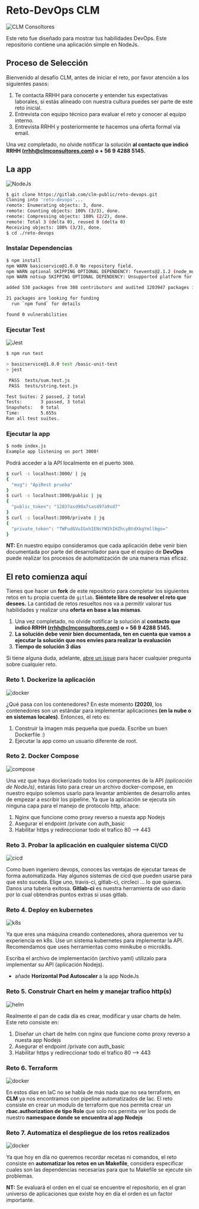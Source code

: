 # Reto-DevOps CLM
![CLM Consoltores](./img/clm.png)

Este reto fue diseñado para mostrar tus habilidades DevOps. Este repositorio contiene una aplicación simple en NodeJs.

## Proceso de Selección
Bienvenido al desafío CLM, antes de iniciar el reto, por favor atención a los siguientes pasos:
  1. Te contacta RRHH para conocerte y entender tus expectativas laborales, si estás alineado con nuestra cultura puedes ser parte de este reto inicial.
  2. Entrevista con equipo técnico para evaluar el reto y conocer al equipo interno.
  3. Entrevista RRHH y posteriormente te hacemos una oferta formal vía email.
   
Una vez completado, no olvide notificar la solución **al contacto que indicó RRHH (rrhh@clmconsultores.com) o + 56 9 4288 5145.**

## La app
![NodeJs](./img/nodejs.png)

```bash
$ git clone https://gitlab.com/clm-public/reto-devops.git
Cloning into 'reto-devops'...
remote: Enumerating objects: 3, done.
remote: Counting objects: 100% (3/3), done.
remote: Compressing objects: 100% (2/2), done.
remote: Total 3 (delta 0), reused 0 (delta 0)
Receiving objects: 100% (3/3), done.
$ cd ./reto-devops

```
### Instalar Dependencias
```bash
$ npm install
npm WARN basicservice@1.0.0 No repository field.
npm WARN optional SKIPPING OPTIONAL DEPENDENCY: fsevents@2.1.2 (node_modules/fsevents):
npm WARN notsup SKIPPING OPTIONAL DEPENDENCY: Unsupported platform for fsevents@2.1.2: wanted {"os":"darwin","arch":"any"} (current: {"os":"linux","arch":"x64"})

added 530 packages from 308 contributors and audited 1203947 packages in 34.589s

21 packages are looking for funding
  run `npm fund` for details

found 0 vulnerabilities
```
### Ejecutar Test
![Jest](./img/jest.jpg)

```bash
$ npm run test

> basicservice@1.0.0 test /basic-unit-test
> jest

 PASS  tests/sum.test.js
 PASS  tests/string.test.js

Test Suites: 2 passed, 2 total
Tests:       3 passed, 3 total
Snapshots:   0 total
Time:        5.655s
Ran all test suites.
```

### Ejecutar la app
```bash
$ node index.js
Example app listening on port 3000!
```
Podrá acceder a la API localmente en el puerto `3000`.

```bash
$ curl -s localhost:3000/ | jq
{
  "msg": "ApiRest prueba"
}
$ curl -s localhost:3000/public | jq
{
  "public_token": "12837asd98a7sasd97a9sd7"
}
$ curl -s localhost:3000/private | jq
{
  "private_token": "TWFudGVuIGxhIENsYW1hIHZhcyBtdXkgYmllbgo="
}
```

**NT:** En nuestro equipo consideramos que cada aplicación debe venir bien documentada por parte del desarrollador para que el equipo de **DevOps** puede realizar los procesos de automatización de una manera mas eficaz.

## El reto comienza aquí
Tienes que hacer un **fork** de este repositorio para completar los siguientes retos en tu propia cuenta de `gitlab`. **Siéntete libre de resolver el reto que desees.** La cantidad de retos resueltos nos va a permitir valorar tus habilidades y realizar una **oferta en base a las mismas**.

1. Una vez completado, no olvide notificar la solución al **contacto que indicó RRHH (rrhh@clmconsultores.com) o + 56 9 4288 5145.**
2. **La solución debe venir bien documentada, ten en cuenta que vamos a ejecutar la solución que nos envies para realizar la evaluación**
3. **Tiempo de solución 3 días**

Si tiene alguna duda, adelante, [abre un issue](https://gitlab.com/clm-public/reto-devops/issues) para hacer cualquier pregunta sobre cualquier reto.

### Reto 1. Dockerize la aplicación
![docker](./img/nodedoker.jpg)

¿Qué pasa con los contenedores? En este momento **(2020)**, los contenedores son un estándar para implementar aplicaciones **(en la nube o en sistemas locales)**. Entonces, el reto es:
1. Construir la imagen más pequeña que pueda. Escribe un buen Dockerfile :)
2. Ejecutar la app como un usuario diferente de root.

### Reto 2. Docker Compose
![compose](./img/docker-compose.png)

Una vez que haya dockerizado todos los componentes de la API *(aplicación de NodeJs)*, estarás listo para crear un archivo docker-compose, en nuestro equipo solemos usarlo para levantar ambientes de desarrollo antes de empezar a escribir los pipeline. Ya que la aplicación se ejecuta sin ninguna capa para el manejo de protocolo http, añace:

1. Nginx que funcione como proxy reverso a nuesta app Nodejs
2. Asegurar el endpoint /private con auth_basic
3. Habilitar https y redireccionar todo el trafico 80 --> 443

### Reto 3. Probar la aplicación en cualquier sistema CI/CD
![cicd](./img/cicd.jpg)

Como buen ingeniero devops, conoces las ventajas de ejecutar tareas de forma automatizada. Hay algunos sistemas de cicd que pueden usarse para que esto suceda. Elige uno, travis-ci, gitlab-ci, circleci ... lo que quieras. Danos una tubería exitosa. **Gitlab-ci** es nuestra herramienta de uso diario por lo cual obtendras puntos extras si usas gitlab.

### Reto 4. Deploy en kubernetes
![k8s](./img/k8s.png)

Ya que eres una máquina creando contenedores, ahora queremos ver tu experiencia en k8s. Use un sistema kubernetes para implementar la API. Recomendamos que uses herramientas como minikube o microk8s.

Escriba el archivo de implementación (archivo yaml) utilizalo para implementar su API (aplicación Nodejs).

* añade **Horizontal Pod Autoscaler** a la app NodeJs

### Reto 5. Construir Chart en helm y manejar trafico http(s)
![helm](./img/helm-logo-1.jpg)

Realmente el pan de cada día es crear, modificar y usar charts de helm. Este reto consiste en:

1. Diseñar un chart de helm con nginx que funcione como proxy reverso a nuesta app Nodejs
2. Asegurar el endpoint /private con auth_basic
3. Habilitar https y redireccionar todo el trafico 80 --> 443

### Reto 6. Terraform
![docker](./img/tf.png)

En estos días en IaC no se habla de más nada que no sea terraform, en **CLM** ya nos encontramos con pipeline automatizados de Iac. El reto consiste en crear un modulo de terraform que nos permita crear un **rbac.authorization de tipo Role** que solo nos permita ver los pods de nuestro **namespace donde se encuentra al app Nodejs**

### Reto 7. Automatiza el despliegue de los retos realizados
![docker](./img/make.gif)

Ya que hoy en día no queremos recordar recetas ni comandos, el reto consiste en **automatizar los retos en un Makefile**, considera especificar cuales son las dependencias necesarias para que tu Makefile se ejecute sin problemas.

**NT:** Se evaluará el orden en el cual se encuentre el repositorio, en el gran universo de aplicaciones que existe hoy en día el orden es un factor importante.
